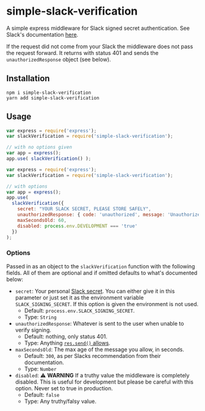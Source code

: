 # simple-slack-verification
A simple express middleware for Slack signed secret authentication. See Slack's documentation [here](https://api.slack.com/docs/verifying-requests-from-slack).

If the request did not come from your Slack the middleware does not pass the request forward. It returns with status 401 and sends the `unauthorizedResponse` object (see below).

## Installation
```
npm i simple-slack-verification
yarn add simple-slack-verification
```

## Usage
```js
var express = require('express');
var slackVerification = require('simple-slack-verification');

// with no options given
var app = express();
app.use( slackVerification() );
```

```js
var express = require('express');
var slackVerification = require('simple-slack-verification');

// with options
var app = express();
app.use(
  slackVerification({
    secret: "YOUR SLACK SECRET, PLEASE STORE SAFELY",
    unauthorizedResponse: { code: 'unauthorized', message: 'Unauthorized request' },
    maxSecondsOld: 60,
    disabled: process.env.DEVELOPMENT === 'true'
  })
);
```

### Options
Passed in as an object to the `slackVerification` function with the following fields. All of them are optional and if omitted defaults to what's documented below:
- `secret`: Your personal [Slack secret](https://api.slack.com/docs/verifying-requests-from-slack#signing_secrets_admin_page). You can either give it in this parameter or just set it as the environment variable `SLACK_SIGNING_SECRET`. If this option is given the environment is not used.
  - Default: `process.env.SLACK_SIGNING_SECRET`.
  - Type: `String`
- `unauthorizedResponse`: Whatever is sent to the user when unable to verify signing.
  - Default: nothing, only status 401.
  - Type: Anything [`res.send()` allows](https://expressjs.com/en/api.html#res.send).
- `maxSecondsOld`: The max age of the message you allow, in seconds.
  - Default: `300`, as per Slacks recommendation from their documentation.
  - Type: `Number`
- `disabled`: :warning: **WARNING** If a truthy value the middleware is completely disabled. This is useful for development but please be careful with this option. Never set to true in production.
  - Default: `false`
  - Type: Any truthy/falsy value.
